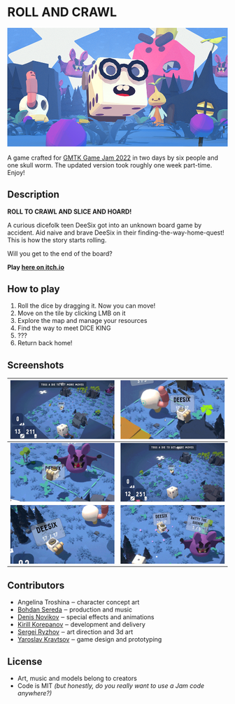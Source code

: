 # ROLL AND CRAWL

![Game Logo](/images/logo.png)

A game crafted for [GMTK Game Jam 2022](https://itch.io/jam/gmtk-jam-2022/rate/1614424) in two days by six people and one skull worm. The updated version took roughly one week part-time. Enjoy!

## Description

**ROLL TO CRAWL AND SLICE AND HOARD!**

A curious dicefolk teen DeeSix got into an unknown board game by accident. Aid naive and brave DeeSix in their finding-the-way-home-quest! This is how the story starts rolling.

Will you get to the end of the board?

**Play [here on itch.io](https://xorboo.itch.io/roll-crawl)**

## How to play

1. Roll the dice by dragging it. Now you can move!
1. Move on the tile by clicking LMB on it
1. Explore the map and manage your resources
1. Find the way to meet DICE KING
1. ???
1. Return back home!

## Screenshots

| ![Gameplay gif #1](/images/gameplay_1.gif) | ![Gameplay gif #2](/images/gameplay_2.gif) |
|--------------------------------------------|--------------------------------------------|
| ![Gameplay gif #3](/images/gameplay_3.gif) | ![Gameplay gif #4](/images/gameplay_4.gif) |
| ![Gameplay gif #5](/images/gameplay_5.gif) | ![Gameplay gif #6](/images/gameplay_6.gif) |

## Contributors

 - Angelina Troshina ‒ character concept art
 - [Bohdan Sereda](https://twitter.com/coauctor) ‒ production and music
 - [Denis Novikov](https://twitter.com/denorelli2) ‒ special effects and animations
 - [Kirill Korepanov](https://xorb.ooo) ‒ development and delivery
 - [Sergei Ryzhov](https://linktr.ee/ryzhov) ‒ art direction and 3d art
 - [Yaroslav Kravtsov](https://twitter.com/yarkravtsov) ‒ game design and prototyping

## License
 - Art, music and models belong to creators
 - Code is MIT _(but honestly, do you really want to use a Jam code anywhere?)_
